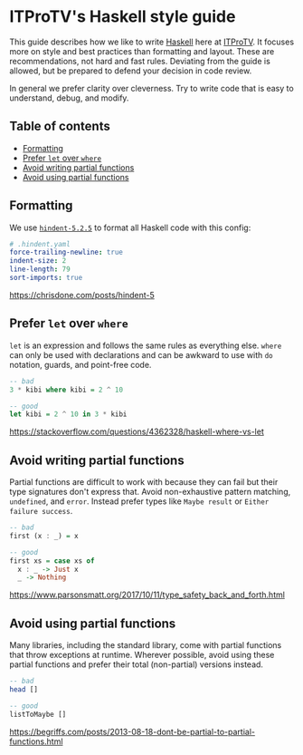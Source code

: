 # ITProTV's Haskell style guide

This guide describes how we like to write [Haskell](https://haskell-lang.org) here at [ITProTV](https://itpro.tv).
It focuses more on style and best practices than formatting and layout.
These are recommendations, not hard and fast rules.
Deviating from the guide is allowed, but be prepared to defend your decision in code review.

In general we prefer clarity over cleverness.
Try to write code that is easy to understand, debug, and modify.

## Table of contents

- [Formatting](#formatting)
- [Prefer `let` over `where`](#prefer-let-over-where)
- [Avoid writing partial functions](#avoid-writing-partial-functions)
- [Avoid using partial functions](#avoid-using-partial-functions)

## Formatting

We use [`hindent-5.2.5`](https://hackage.haskell.org/package/hindent-5.2.5) to format all Haskell code with this config:

``` yaml
# .hindent.yaml
force-trailing-newline: true
indent-size: 2
line-length: 79
sort-imports: true
```

https://chrisdone.com/posts/hindent-5

## Prefer `let` over `where`

`let` is an expression and follows the same rules as everything else.
`where` can only be used with declarations and can be awkward to use with `do` notation, guards, and point-free code.

``` hs
-- bad
3 * kibi where kibi = 2 ^ 10

-- good
let kibi = 2 ^ 10 in 3 * kibi
```

https://stackoverflow.com/questions/4362328/haskell-where-vs-let

## Avoid writing partial functions

Partial functions are difficult to work with because they can fail but their type signatures don't express that.
Avoid non-exhaustive pattern matching, `undefined`, and `error`.
Instead prefer types like `Maybe result` or `Either failure success`.

``` hs
-- bad
first (x : _) = x

-- good
first xs = case xs of
  x : _ -> Just x
  _ -> Nothing
```

https://www.parsonsmatt.org/2017/10/11/type_safety_back_and_forth.html

## Avoid using partial functions

Many libraries, including the standard library, come with partial functions that throw exceptions at runtime.
Wherever possible, avoid using these partial functions and prefer their total (non-partial) versions instead.

``` hs
-- bad
head []

-- good
listToMaybe []
```

https://begriffs.com/posts/2013-08-18-dont-be-partial-to-partial-functions.html


